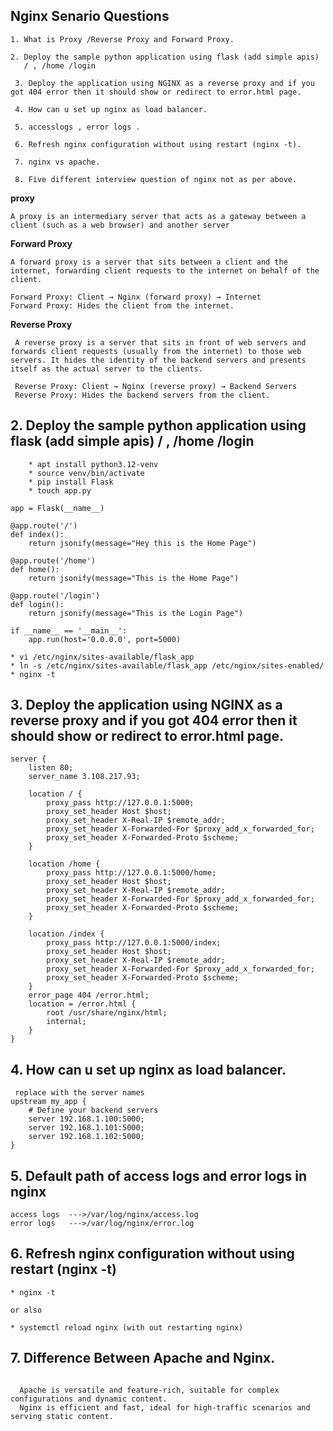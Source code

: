 ## Nginx Senario Questions

```
1. What is Proxy /Reverse Proxy and Forward Proxy.

2. Deploy the sample python application using flask (add simple apis)
   / , /home /login

 3. Deploy the application using NGINX as a reverse proxy and if you got 404 error then it should show or redirect to error.html page.

 4. How can u set up nginx as load balancer.

 5. accesslogs , error logs .

 6. Refresh nginx configuration without using restart (nginx -t).

 7. nginx vs apache.

 8. Five different interview question of nginx not as per above.
```


**proxy**
```
A proxy is an intermediary server that acts as a gateway between a client (such as a web browser) and another server 
```

 **Forward Proxy**
 ```
 A forward proxy is a server that sits between a client and the internet, forwarding client requests to the internet on behalf of the client.

 Forward Proxy: Client → Nginx (forward proxy) → Internet
 Forward Proxy: Hides the client from the internet.

 ```
 **Reverse Proxy**
 ```
  A reverse proxy is a server that sits in front of web servers and forwards client requests (usually from the internet) to those web servers. It hides the identity of the backend servers and presents itself as the actual server to the clients.

  Reverse Proxy: Client → Nginx (reverse proxy) → Backend Servers
  Reverse Proxy: Hides the backend servers from the client.
  ```


## 2. Deploy the sample python application using flask (add simple apis) / , /home /login
```
    * apt install python3.12-venv
    * source venv/bin/activate
    * pip install Flask
    * touch app.py
```
```
app = Flask(__name__)

@app.route('/')
def index():
    return jsonify(message="Hey this is the Home Page")

@app.route('/home')
def home():
    return jsonify(message="This is the Home Page")

@app.route('/login')
def login():
    return jsonify(message="This is the Login Page")

if __name__ == '__main__':
    app.run(host='0.0.0.0', port=5000)
```

```
* vi /etc/nginx/sites-available/flask_app
* ln -s /etc/nginx/sites-available/flask_app /etc/nginx/sites-enabled/
* nginx -t
```


## 3. Deploy the application using NGINX as a reverse proxy and if you got 404 error then it should show or redirect to error.html page.

```
server {
    listen 80;
    server_name 3.108.217.93;

    location / {
        proxy_pass http://127.0.0.1:5000;
        proxy_set_header Host $host;
        proxy_set_header X-Real-IP $remote_addr;
        proxy_set_header X-Forwarded-For $proxy_add_x_forwarded_for;
        proxy_set_header X-Forwarded-Proto $scheme;
    }

    location /home {
        proxy_pass http://127.0.0.1:5000/home;
        proxy_set_header Host $host;
        proxy_set_header X-Real-IP $remote_addr;
        proxy_set_header X-Forwarded-For $proxy_add_x_forwarded_for;
        proxy_set_header X-Forwarded-Proto $scheme;
    }

    location /index {
        proxy_pass http://127.0.0.1:5000/index;
        proxy_set_header Host $host;
        proxy_set_header X-Real-IP $remote_addr;
        proxy_set_header X-Forwarded-For $proxy_add_x_forwarded_for;
        proxy_set_header X-Forwarded-Proto $scheme;
    }
    error_page 404 /error.html;
    location = /error.html {
        root /usr/share/nginx/html;
        internal;
    }
}
```
## 4. How can u set up nginx as load balancer.
```
 replace with the server names
upstream my_app {
    # Define your backend servers
    server 192.168.1.100:5000;
    server 192.168.1.101:5000;
    server 192.168.1.102:5000;
}
```

## 5. Default path of access logs and error logs in nginx
  ```
  access logs  --->/var/log/nginx/access.log
  error logs   --->/var/log/nginx/error.log
  ```

## 6. Refresh nginx configuration without using restart (nginx -t)
```
* nginx -t

or also 

* systemctl reload nginx (with out restarting nginx)
```

## 7. Difference Between Apache and Nginx.
  ```

    Apache is versatile and feature-rich, suitable for complex configurations and dynamic content.
    Nginx is efficient and fast, ideal for high-traffic scenarios and serving static content.

  ```
